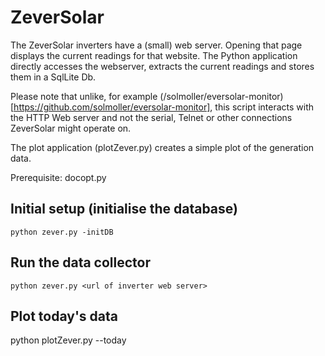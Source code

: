 # ZeverSolar

The ZeverSolar inverters have a (small) web server. Opening that page displays the
current readings for that website.
The Python application directly accesses the webserver, extracts the current readings
and stores them in a SqlLite Db.

Please note that unlike, for example (/solmoller/eversolar-monitor)[https://github.com/solmoller/eversolar-monitor], this script interacts with the HTTP Web server and not the serial, Telnet or other connections ZeverSolar might operate on.

The plot application (plotZever.py) creates a simple plot of the generation data.

Prerequisite: docopt.py


## Initial setup (initialise the database)

    python zever.py -initDB

## Run the data collector

    python zever.py <url of inverter web server>

## Plot today's data


   python plotZever.py --today
